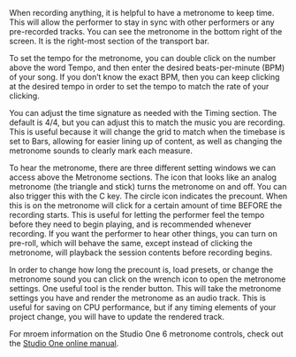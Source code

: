When recording anything, it is helpful to have a metronome to keep time. This will allow the performer to stay in sync with other performers or any pre-recorded tracks. You can see the metronome in the bottom right of the screen. It is the right-most section of the transport bar. 

To set the tempo for the metronome, you can double click on the number above the word Tempo, and then enter the desired beats-per-minute (BPM) of your song. If you don’t know the exact BPM, then you can keep clicking at the desired tempo in order to set the tempo to match the rate of your clicking.

You can adjust the time signature as needed with the Timing section. The default is 4/4, but you can adjust this to match the music you are recording. This is useful because it will change the grid to match when the timebase is set to Bars, allowing for easier lining up of content, as well as changing the metronome sounds to clearly mark each measure.

To hear the metronome, there are three different setting windows we can access above the Metronome sections. The icon that looks like an analog metronome (the triangle and stick) turns the metronome on and off. You can also trigger this with the C key. The circle icon indicates the precount. When this is on the metronome will click for a certain amount of time BEFORE the recording starts. This is useful for letting the performer feel the tempo before they need to begin playing, and is recommended whenever recording. If you want the performer to hear other things, you can turn on pre-roll, which will behave the same, except instead of clicking the metronome, will playback the session contents before recording begins.

In order to change how long the precount is, load presets, or change the metronome sound you can click on the wrench icon to open the metronome settings. One useful tool is the render button. This will take the metronome settings you have and render the metronome as an audio track. This is useful for saving on CPU performance, but if any timing elements of your project change, you will have to update the rendered track.

For mroem information on the Studio One 6 metronome controls, check out the [Studio One online manual](https://s1manual.presonus.com/StudioOneReferenceManual.htm#Recording_Topics/Metronome_Control.htm?TocPath=Recording%257C_____4).
